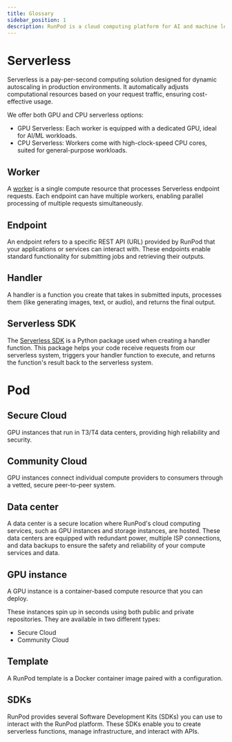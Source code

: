 ```yaml
---
title: Glossary
sidebar_position: 1
description: RunPod is a cloud computing platform for AI and machine learning applications, offering GPU and CPU instances, serverless computing, and SDKs for seamless integration.
---
```


# Serverless

Serverless is a pay-per-second computing solution designed for dynamic autoscaling in production environments. It automatically adjusts computational resources based on your request traffic, ensuring cost-effective usage.

We offer both GPU and CPU serverless options:

- GPU Serverless: Each worker is equipped with a dedicated GPU, ideal for AI/ML workloads.
- CPU Serverless: Workers come with high-clock-speed CPU cores, suited for general-purpose workloads.

## Worker

A [worker](/serverless/workers/overview) is a single compute resource that processes Serverless endpoint requests. Each endpoint can have multiple workers, enabling parallel processing of multiple requests simultaneously.

## Endpoint

An endpoint refers to a specific REST API (URL) provided by RunPod that your applications or services can interact with. These endpoints enable standard functionality for submitting jobs and retrieving their outputs.

## Handler

A handler is a function you create that takes in submitted inputs, processes them (like generating images, text, or audio), and returns the final output.

## Serverless SDK

The [Serverless SDK](https://github.com/runpod/runpod-python) is a Python package used when creating a handler function. This package helps your code receive requests from our serverless system, triggers your handler function to execute, and returns the function's result back to the serverless system.

# Pod

## Secure Cloud

GPU instances that run in T3/T4 data centers, providing high reliability and security.

## Community Cloud

GPU instances connect individual compute providers to consumers through a vetted, secure peer-to-peer system.

## Data center

A data center is a secure location where RunPod's cloud computing services, such as GPU instances and storage instances, are hosted. These data centers are equipped with redundant power, multiple ISP connections, and data backups to ensure the safety and reliability of your compute services and data.

## GPU instance

A GPU instance is a container-based compute resource that you can deploy.

These instances spin up in seconds using both public and private repositories.
They are available in two different types:

- Secure Cloud
- Community Cloud

## Template

A RunPod template is a Docker container image paired with a configuration.

## SDKs

RunPod provides several Software Development Kits (SDKs) you can use to interact with the RunPod platform.
These SDKs enable you to create serverless functions, manage infrastructure, and interact with APIs.
